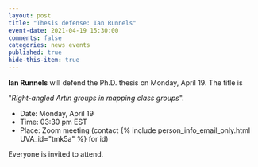 ```yaml
---
layout: post
title: "Thesis defense: Ian Runnels"
event-date: 2021-04-19 15:30:00
comments: false
categories: news events
published: true
hide-this-item: true
---
```


**Ian Runnels** will defend the Ph.D. thesis on Monday, April 19.
The title is

"_Right-angled Artin groups in mapping class groups_".

- Date: Monday, April 19
- Time: 03:30 pm EST
- Place: Zoom meeting (contact {% include person_info_email_only.html UVA_id="tmk5a" %} for id)

Everyone is invited to attend.

